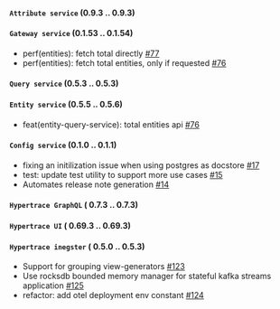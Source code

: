 #### `Attribute service`  (0.9.3 .. 0.9.3)

#### `Gateway service`  (0.1.53 .. 0.1.54)
- perf(entities): fetch total directly [#77](https://github.com/hypertrace/gateway-service/pull/77)
- perf(entities): fetch total entities, only if requested [#76](https://github.com/hypertrace/gateway-service/pull/76)
#### `Query service`  (0.5.3 .. 0.5.3)

#### `Entity service`  (0.5.5 .. 0.5.6)
- feat(entity-query-service): total entities api [#76](https://github.com/hypertrace/entity-service/pull/76)
#### `Config service`  (0.1.0 .. 0.1.1)
- fixing an initilization issue when using postgres as docstore [#17](https://github.com/hypertrace/config-service/pull/17)
- test: update test utility to support more use cases [#15](https://github.com/hypertrace/config-service/pull/15)
- Automates release note generation [#14](https://github.com/hypertrace/config-service/pull/14)
#### `Hypertrace GraphQL`  ( 0.7.3 .. 0.7.3)

#### `Hypertrace UI`  ( 0.69.3 .. 0.69.3)

#### `Hypertrace inegster`  ( 0.5.0 .. 0.5.3)
- Support for grouping view-generators [#123](https://github.com/hypertrace/hypertrace-ingester/pull/123)
- Use rocksdb bounded memory manager for stateful kafka streams application [#125](https://github.com/hypertrace/hypertrace-ingester/pull/125)
- refactor: add otel deployment env constant [#124](https://github.com/hypertrace/hypertrace-ingester/pull/124)

